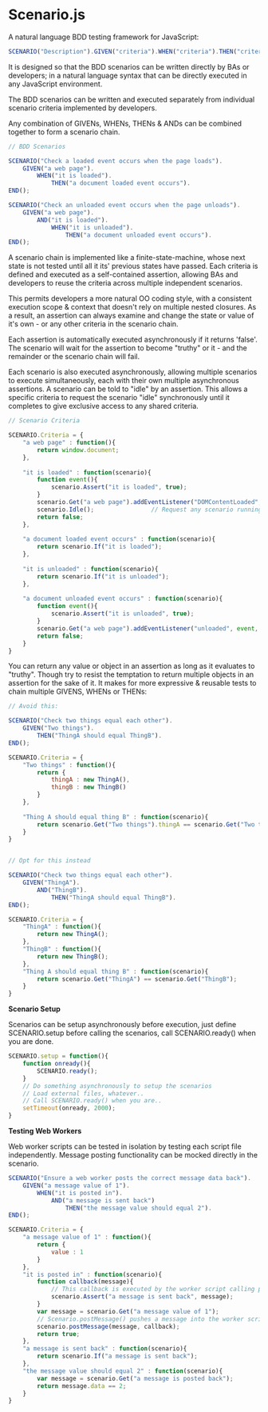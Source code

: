 Scenario.js
========

A natural language BDD testing framework for JavaScript:

```javascript
SCENARIO("Description").GIVEN("criteria").WHEN("criteria").THEN("criteria").AND("criteria").END();
```

It is designed so that the BDD scenarios can be written directly by BAs or developers; in a natural language syntax that can be directly executed in any JavaScript environment.

The BDD scenarios can be written and executed separately from individual scenario criteria implemented by developers.

Any combination of GIVENs, WHENs, THENs & ANDs can be combined together to form a scenario chain.

```javascript
// BDD Scenarios

SCENARIO("Check a loaded event occurs when the page loads").
    GIVEN("a web page").
        WHEN("it is loaded").
            THEN("a document loaded event occurs").
END();

SCENARIO("Check an unloaded event occurs when the page unloads").
    GIVEN("a web page").
        AND("it is loaded").
            WHEN("it is unloaded").
                THEN("a document unloaded event occurs").
END();

```

A scenario chain is implemented like a finite-state-machine, whose next state is not tested until all it its' previous states have passed.  Each criteria is defined and executed
as a self-contained assertion, allowing BAs and developers to reuse the criteria across multiple independent scenarios.

This permits developers a more natural OO coding style, with a consistent execution scope & context that doesn't rely on multiple nested closures.  As a result, an assertion can always
examine and change the state or value of it's own - or any other criteria in the scenario chain.

Each assertion is automatically executed asynchronously if it returns 'false'. The scenario will wait for the assertion to become "truthy" or it - and the remainder or the scenario chain will fail.

Each scenario is also executed asynchronously, allowing multiple scenarios to execute simultaneously, each with their own multiple asynchronous assertions.
A scenario can be told to "idle" by an assertion.  This allows a specific criteria to request the scenario "idle" synchronously until it completes to give exclusive access to any shared criteria.


```javascript
// Scenario Criteria

SCENARIO.Criteria = {
    "a web page" : function(){
        return window.document;
    },
   
    "it is loaded" : function(scenario){
        function event(){
            scenario.Assert("it is loaded", true);
        }
        scenario.Get("a web page").addEventListener("DOMContentLoaded", event, false);
        scenario.Idle();				// Request any scenario running this criteria idle until it completes
        return false;
    },
   
    "a document loaded event occurs" : function(scenario){
        return scenario.If("it is loaded");
    },
   
    "it is unloaded" : function(scenario){
        return scenario.If("it is unloaded");
    },
   
    "a document unloaded event occurs" : function(scenario){
        function event(){
            scenario.Assert("it is unloaded", true);
        }
        scenario.Get("a web page").addEventListener("unloaded", event, false);
        return false;
    }
}

```




You can return any value or object in an assertion as long as it evaluates to "truthy". Though try to resist the temptation to return multiple objects in an assertion for the sake of it.
It makes for more expressive & reusable tests to chain multiple GIVENS, WHENs or THENs:

```javascript
// Avoid this:

SCENARIO("Check two things equal each other").
    GIVEN("Two things").
        THEN("ThingA should equal ThingB").
END();

SCENARIO.Criteria = {
    "Two things" : function(){
        return {
            thingA : new ThingA(),
            thingB : new ThingB()
        }
    },
   
    "Thing A should equal thing B" : function(scenario){
        return scenario.Get("Two things").thingA == scenario.Get("Two things").thingB;
    }
}


// Opt for this instead

SCENARIO("Check two things equal each other").
    GIVEN("ThingA").
        AND("ThingB").
            THEN("ThingA should equal ThingB").
END();

SCENARIO.Criteria = {
    "ThingA" : function(){
        return new ThingA();
    },
    "ThingB" : function(){
        return new ThingB();
    },
    "Thing A should equal thing B" : function(scenario){
        return scenario.Get("ThingA") == scenario.Get("ThingB");
    }
}
```


**Scenario Setup**

Scenarios can be setup asynchronously before execution, just define SCENARIO.setup before calling the scenarios, call SCENARIO.ready() when you are done.
```javascript
SCENARIO.setup = function(){
	function onready(){
		SCENARIO.ready();
	}
	// Do something asynchronously to setup the scenarios
	// Load external files, whatever..
	// Call SCENARIO.ready() when you are..
	setTimeout(onready, 2000);
}

```


**Testing Web Workers**

Web worker scripts can be tested in isolation by testing each script file independently. Message posting functionality can be mocked directly in the scenario.

```javascript
SCENARIO("Ensure a web worker posts the correct message data back").
    GIVEN("a message value of 1").
        WHEN("it is posted in").
            AND("a message is sent back")
                THEN("the message value should equal 2").
END();

SCENARIO.Criteria = {
    "a message value of 1" : function(){
        return {
            value : 1
        }
    },
    "it is posted in" : function(scenario){
        function callback(message){
            // This callback is executed by the worker script calling postMessage()
            scenario.Assert("a message is sent back", message);
        }
        var message = scenario.Get("a message value of 1");
        // Scenario.postMessage() pushes a message into the worker scripts' onmessage handler
        scenario.postMessage(message, callback);
        return true;
    },
    "a message is sent back" : function(scenario){
        return scenario.If("a message is sent back");
    },
    "the message value should equal 2" : function(scenario){
        var message = scenario.Get("a message is posted back");
        return message.data == 2;
    }
}
```
